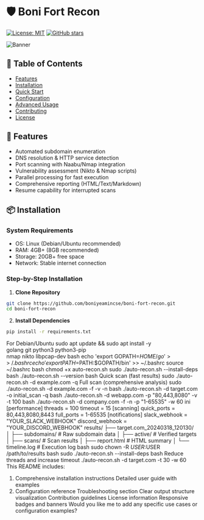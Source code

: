 # 🛡️ Boni Fort Recon

[![License: MIT](https://img.shields.io/badge/License-MIT-yellow.svg)](https://opensource.org/licenses/MIT)
[![GitHub stars](https://img.shields.io/github/stars/boniyeamincse/boni-fort-recon.svg)](https://github.com/boniyeamincse/boni-fort-recon/stargazers)

![Banner](https://i.ibb.co/m0b6W2H/security-scan-footer.png)

## 📌 Table of Contents
- [Features](#-features)
- [Installation](#-installation)
- [Quick Start](#-quick-start)
- [Configuration](#-configuration)
- [Advanced Usage](#-advanced-usage)
- [Contributing](#-contributing)
- [License](#-license)

## 🌟 Features
- Automated subdomain enumeration
- DNS resolution & HTTP service detection
- Port scanning with Naabu/Nmap integration
- Vulnerability assessment (Nikto & Nmap scripts)
- Parallel processing for fast execution
- Comprehensive reporting (HTML/Text/Markdown)
- Resume capability for interrupted scans

## 📦 Installation

### System Requirements
- OS: Linux (Debian/Ubuntu recommended)
- RAM: 4GB+ (8GB recommended)
- Storage: 20GB+ free space
- Network: Stable internet connection

### Step-by-Step Installation

1. **Clone Repository**
```bash
git clone https://github.com/boniyeamincse/boni-fort-recon.git
cd boni-fort-recon
```

2. **Install Dependencies**
```bash
pip install -r requirements.txt
```


For Debian/Ubuntu
sudo apt update && sudo apt install -y \
golang git python3 python3-pip \
nmap nikto libpcap-dev
bash
echo 'export GOPATH=$HOME/go' >> ~/.bashrc
echo 'export PATH=$PATH:$GOPATH/bin' >> ~/.bashrc
source ~/.bashrc
bash
chmod +x auto-recon.sh
sudo ./auto-recon.sh --install-deps
bash
./auto-recon.sh --version
bash
Quick scan (fast results)
sudo ./auto-recon.sh -d example.com -q
Full scan (comprehensive analysis)
sudo ./auto-recon.sh -d example.com -f -v -n
bash
./auto-recon.sh -d target.com -o initial_scan -q
bash
./auto-recon.sh -d webapp.com -p "80,443,8080" -v -t 100
bash
./auto-recon.sh -d company.com -f -n -p "1-65535" -w 60
ini
[performance]
threads = 100
timeout = 15
[scanning]
quick_ports = 80,443,8080,8443
full_ports = 1-65535
[notifications]
slack_webhook = "YOUR_SLACK_WEBHOOK"
discord_webhook = "YOUR_DISCORD_WEBHOOK"
results/
├── target.com_20240318_120130/
│ ├── subdomains/ # Raw subdomain data
│ ├── active/ # Verified targets
│ ├── scans/ # Scan results
│ ├── report.html # HTML summary
│ └── timeline.log # Execution log
bash
sudo chown -R $USER:$USER /path/to/results
bash
sudo ./auto-recon.sh --install-deps
bash
Reduce threads and increase timeout
./auto-recon.sh -d target.com -t 30 -w 60
This README includes:
1. Comprehensive installation instructions
Detailed user guide with examples
3. Configuration reference
Troubleshooting section
Clear output structure visualization
Contribution guidelines
License information
Responsive badges and banners
Would you like me to add any specific use cases or configuration examples?
